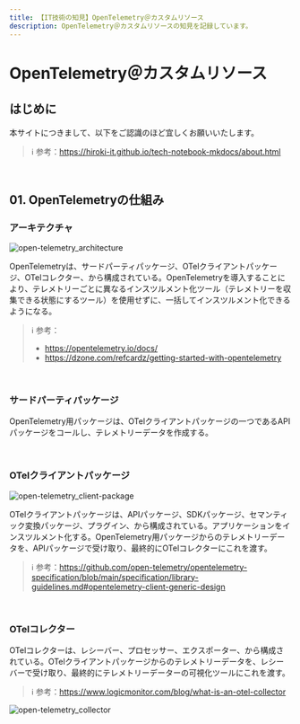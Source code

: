 ```yaml
---
title: 【IT技術の知見】OpenTelemetry＠カスタムリソース
description: OpenTelemetry＠カスタムリソースの知見を記録しています。
---
```


# OpenTelemetry＠カスタムリソース

## はじめに

本サイトにつきまして、以下をご認識のほど宜しくお願いいたします。

> ℹ️ 参考：https://hiroki-it.github.io/tech-notebook-mkdocs/about.html

<br>

## 01. OpenTelemetryの仕組み

### アーキテクチャ

![open-telemetry_architecture](https://raw.githubusercontent.com/hiroki-it/tech-notebook/master/images/open-telemetry_architecture.png)

OpenTelemetryは、サードパーティパッケージ、OTelクライアントパッケージ、OTelコレクター、から構成されている。OpenTelemetryを導入することにより、テレメトリーごとに異なるインスツルメント化ツール（テレメトリーを収集できる状態にするツール）を使用せずに、一括してインスツルメント化できるようになる。

> ℹ️ 参考：
>
> - https://opentelemetry.io/docs/
> - https://dzone.com/refcardz/getting-started-with-opentelemetry

<br>

### サードパーティパッケージ

OpenTelemetry用パッケージは、OTelクライアントパッケージの一つであるAPIパッケージをコールし、テレメトリーデータを作成する。

<br>

### OTelクライアントパッケージ

![open-telemetry_client-package](https://raw.githubusercontent.com/hiroki-it/tech-notebook/master/images/open-telemetry_client-package.png)

OTelクライアントパッケージは、APIパッケージ、SDKパッケージ、セマンティック変換パッケージ、プラグイン、から構成されている。アプリケーションをインスツルメント化する。OpenTelemetry用パッケージからのテレメトリーデータを、APIパッケージで受け取り、最終的にOTelコレクターにこれを渡す。

> ℹ️ 参考：https://github.com/open-telemetry/opentelemetry-specification/blob/main/specification/library-guidelines.md#opentelemetry-client-generic-design

<br>

### OTelコレクター

OTelコレクターは、レシーバー、プロセッサー、エクスポーター、から構成されている。OTelクライアントパッケージからのテレメトリーデータを、レシーバーで受け取り、最終的にテレメトリーデーターの可視化ツールにこれを渡す。

> ℹ️ 参考：https://www.logicmonitor.com/blog/what-is-an-otel-collector

![open-telemetry_collector](https://raw.githubusercontent.com/hiroki-it/tech-notebook/master/images/open-telemetry_collector.png)

